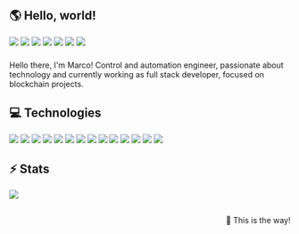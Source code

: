 <h2 align="justify"> 🌎 Hello, world! </h1>

<div>
  <a href="https://github.com/marco-moreiraf"><img src="https://img.shields.io/badge/Gmail-D14836?style=flat&logo=gmail&logoColor=white"></a>
  <a href="https://github.com/marco-moreiraf"><img src="https://img.shields.io/badge/LinkedIn-0077B5?style=flat&logo=linkedin&logoColor=white"></a>
  <a href="https://github.com/marco-moreiraf"><img src="https://img.shields.io/badge/Twitter-1DA1F2?style=flat&logo=twitter&logoColor=white"></a>
  <a href="https://github.com/marco-moreiraf"><img src="https://img.shields.io/badge/Reddit-FF4500?style=flat&logo=reddit&logoColor=white"></a>
  <a href="https://github.com/marco-moreiraf"><img src="https://img.shields.io/badge/Discord-7289DA?style=flat&logo=discord&logoColor=white"></a>
  <a href="https://github.com/marco-moreiraf"><img src="https://img.shields.io/badge/Slack-4A154B?style=flat&logo=slack&logoColor=white"></a>
  <a href="https://github.com/marco-moreiraf"><img src="https://img.shields.io/badge/Medium-000000?style=flat&logo=medium&logoColor=white"></a>
</div>

###
<p>Hello there, I'm Marco! Control and automation engineer, passionate about technology and currently working as full stack developer, focused on blockchain projects.</p>

###
<h2 align="justify">💻 Technologies</h2>

<div>
  <img src="https://img.shields.io/badge/GO-00ADD8?style=flat&logo=go&logoColor=white" />
  <img src="https://img.shields.io/badge/PHP-777BB4?style=flat&logo=php&logoColor=white" />
  <img src="https://img.shields.io/badge/HTML5-E34F26?style=flat&logo=html5&logoColor=white" />
  <img src="https://img.shields.io/badge/JavaScript-F7DF1E?style=flat&logo=javascript&logoColor=white" />
  <img src="https://img.shields.io/badge/CSS3-1572B6?style=flat&logo=css3&logoColor=white" />
  <img src="https://img.shields.io/badge/Bootstrap-7952B3?style=flat&logo=bootstrap&logoColor=white" />
  <img src="https://img.shields.io/badge/.NET-512BD4?style=flat&logo=dotnet&logoColor=white" />
  <img src="https://img.shields.io/badge/C Sharp-239120?style=flat&logo=csharp&logoColor=white" />
  <img src="https://img.shields.io/badge/MySQL-4479A1?style=flat&logo=mysql&logoColor=white" />
  <img src="https://img.shields.io/badge/PostgreSQL-4169E1?style=flat&logo=postgresql&logoColor=white" />
  <img src="https://img.shields.io/badge/Git-F05032?style=flat&logo=git&logoColor=white" />
  <img src="https://img.shields.io/badge/GitHub-181717?style=flat&logo=github&logoColor=white" />
  <img src="https://img.shields.io/badge/Trello-0052CC?style=flat&logo=trello&logoColor=white" />
  <img src="https://img.shields.io/badge/Notion-000000?style=flat&logo=notion&logoColor=white" />
</div>

###
<h2 align="justify">⚡ Stats</h2>

<div>
  <img src="https://github-readme-stats.vercel.app/api?username=marco-moreiraf&show_icons=true&theme=dark&include_all_commits=true&count_private=true" />
 <!-- <img src="https://github-readme-stats.vercel.app/api/top-langs?username=marco-moreiraf&layout=compact&theme=dark" /> -->
</div>

##
<p align="right">🤖 This is the way!</p>

